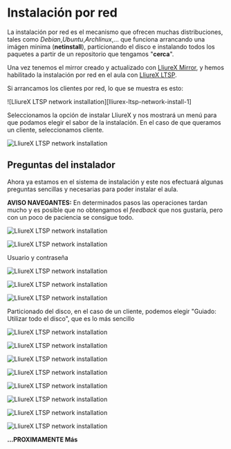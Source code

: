 Instalación por red
===================

La instalación por red es el mecanismo que ofrecen muchas distribuciones, tales como *Debian*,*Ubuntu*,*Archlinux*,... que funciona arrancando una imágen minima (**netinstall**), particionando el disco e instalando todos los paquetes a partir de un repositorio que tengamos "**cerca**".

Una vez tenemos el mirror creado y actualizado con [LliureX Mirror](https://github.com/aberlanas/lliurex-facil/blob/master/src/lliurex-mirror/lliurex-mirror.md), y hemos habilitado la instalación por red en el aula con [LliureX LTSP](https://github.com/aberlanas/lliurex-facil/blob/master/src/lliurex-ltsp/lliurex-ltsp.md). 

Si arrancamos los clientes por red, lo que se muestra es esto:

![LliureX LTSP network installation][lliurex-ltsp-network-install-1]

Seleccionamos la opción de instalar LliureX y nos mostrará un menú para que podamos elegir el sabor de la instalación. En el caso de que queramos un cliente, seleccionamos cliente.

![LliureX LTSP network installation][lliurex-ltsp-network-install-2]

Preguntas del instalador
------------------------

Ahora ya estamos en el sistema de instalación y este nos efectuará algunas preguntas sencillas y necesarias para poder instalar el aula. 

**AVISO NAVEGANTES:** En determinados pasos las operaciones tardan mucho y es posible que no obtengamos el _feedback_ que nos gustaría, pero con un poco de paciencia se consigue todo.

![LliureX LTSP network installation][lliurex-ltsp-network-install-3]

![LliureX LTSP network installation][lliurex-ltsp-network-install-4]

Usuario y contraseña

![LliureX LTSP network installation][lliurex-ltsp-network-install-5]

![LliureX LTSP network installation][lliurex-ltsp-network-install-6]

![LliureX LTSP network installation][lliurex-ltsp-network-install-7]

Particionado del disco, en el caso de un cliente, podemos elegir "Guiado: Utilizar todo el disco", que es lo más sencillo

![LliureX LTSP network installation][lliurex-ltsp-network-install-8]

![LliureX LTSP network installation][lliurex-ltsp-network-install-9]

![LliureX LTSP network installation][lliurex-ltsp-network-install-10]

![LliureX LTSP network installation][lliurex-ltsp-network-install-11]

![LliureX LTSP network installation][lliurex-ltsp-network-install-12]

![LliureX LTSP network installation][lliurex-ltsp-network-install-13]

![LliureX LTSP network installation][lliurex-ltsp-network-install-14]

![LliureX LTSP network installation][lliurex-ltsp-network-install-15]


**...PROXIMAMENTE Más**


<!-- imagenes -->

[lliurex-ltsp-network-install-client-boot]: https://raw.github.com/aberlanas/lliurex-facil/master/imgs/lliurex-ltsp/lliurex_ltsp_network_install_client_boot.png "LliureX LTSP network installation"
[lliurex-ltsp-network-install-client-boot-choose]: https://raw.github.com/aberlanas/lliurex-facil/master/imgs/lliurex-ltsp/lliurex_ltsp_network_install_client_boot_choose.png "LliureX LTSP network installation"
[lliurex-ltsp-network-install-2]: https://raw.github.com/aberlanas/lliurex-facil/master/imgs/network-install/LliureXClient2.png "LliureX LTSP network installation"
[lliurex-ltsp-network-install-3]: https://raw.github.com/aberlanas/lliurex-facil/master/imgs/network-install/LliureXClient3.png "LliureX LTSP network installation"
[lliurex-ltsp-network-install-4]: https://raw.github.com/aberlanas/lliurex-facil/master/imgs/network-install/LliureXClient4.png "LliureX LTSP network installation"
[lliurex-ltsp-network-install-5]: https://raw.github.com/aberlanas/lliurex-facil/master/imgs/network-install/LliureXClient5.png "LliureX LTSP network installation"
[lliurex-ltsp-network-install-6]: https://raw.github.com/aberlanas/lliurex-facil/master/imgs/network-install/LliureXClient6.png "LliureX LTSP network installation"
[lliurex-ltsp-network-install-7]: https://raw.github.com/aberlanas/lliurex-facil/master/imgs/network-install/LliureXClient7.png "LliureX LTSP network installation"
[lliurex-ltsp-network-install-8]: https://raw.github.com/aberlanas/lliurex-facil/master/imgs/network-install/LliureXClient8.png "LliureX LTSP network installation"
[lliurex-ltsp-network-install-9]: https://raw.github.com/aberlanas/lliurex-facil/master/imgs/network-install/LliureXClient9.png "LliureX LTSP network installation"
[lliurex-ltsp-network-install-10]: https://raw.github.com/aberlanas/lliurex-facil/master/imgs/network-install/LliureXClient10.png "LliureX LTSP network installation"
[lliurex-ltsp-network-install-11]: https://raw.github.com/aberlanas/lliurex-facil/master/imgs/network-install/LliureXClient11.png "LliureX LTSP network installation"
[lliurex-ltsp-network-install-12]: https://raw.github.com/aberlanas/lliurex-facil/master/imgs/network-install/LliureXClient12.png "LliureX LTSP network installation"
[lliurex-ltsp-network-install-13]: https://raw.github.com/aberlanas/lliurex-facil/master/imgs/network-install/LliureXClient13.png "LliureX LTSP network installation"
[lliurex-ltsp-network-install-14]: https://raw.github.com/aberlanas/lliurex-facil/master/imgs/network-install/LliureXClient14.png "LliureX LTSP network installation"
[lliurex-ltsp-network-install-15]: https://raw.github.com/aberlanas/lliurex-facil/master/imgs/network-install/LliureXClient15.png "LliureX LTSP network installation"
